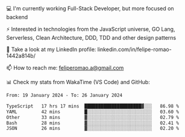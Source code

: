💻 I'm currently working Full-Stack Developer, but more focused on backend

⚡ Interested in technologies from the JavaScript universe, GO Lang, Serverless, Clean Architecture, DDD, TDD and other design patterns

👥 Take a look at my LinkedIn profile: linkedin.com/in/felipe-romao-1442a814b/

📫 How to reach me: feliperomao.a@gmail.com

📊 Check my stats from WakaTime (VS Code) and GitHub:

<!--START_SECTION:waka-->

```txt
From: 19 January 2024 - To: 26 January 2024

TypeScript   17 hrs 17 mins  █████████████████████▓░░░   86.98 %
YAML         42 mins         █░░░░░░░░░░░░░░░░░░░░░░░░   03.60 %
Other        33 mins         ▓░░░░░░░░░░░░░░░░░░░░░░░░   02.79 %
Bash         28 mins         ▓░░░░░░░░░░░░░░░░░░░░░░░░   02.41 %
JSON         26 mins         ▓░░░░░░░░░░░░░░░░░░░░░░░░   02.20 %
```

<!--END_SECTION:waka-->
